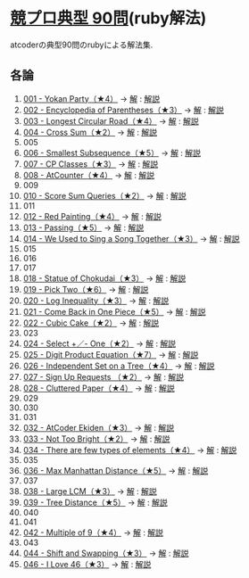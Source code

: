 # [競プロ典型 90問](https://atcoder.jp/contests/typical90)(ruby解法)

atcoderの典型90問のrubyによる解法集.

## 各論

1. [001 - Yokan Party（★4）](https://atcoder.jp/contests/typical90/tasks/typical90_a) -> [解](001_YokanParty.rb) : [解説](https://twitter.com/e869120/status/1377027868518064129/photo/1)
2. [002 - Encyclopedia of Parentheses（★3）](https://atcoder.jp/contests/typical90/tasks/typical90_b) -> [解](002_EncyclopediaOfParentheses.rb) : [解説](https://twitter.com/e869120/status/1377391097836544001/photo/1)
3. [003 - Longest Circular Road（★4）](https://atcoder.jp/contests/typical90/tasks/typical90_c) -> [解](003_LongestCircularRoad.rb) : [解説](https://twitter.com/e869120/status/1377752658149175299/photo/1)
4. [004 - Cross Sum（★2）](https://atcoder.jp/contests/typical90/tasks/typical90_d) -> [解](004_CrossSum.rb) : [解説](https://twitter.com/e869120/status/1378115289649348611/photo/1)
5. 005
6. [006 - Smallest Subsequence（★5）](https://atcoder.jp/contests/typical90/tasks/typical90_f) -> [解](006_SmallestSubsequence.rb) : [解説](https://twitter.com/e869120/status/1379202843622576130/photo/1)
7. [007 - CP Classes（★3）](https://atcoder.jp/contests/typical90/tasks/typical90_g) -> [解](007_CPClasses.rb) : [解説](https://twitter.com/e869120/status/1379565222541680644/photo/1)
8. [008 - AtCounter（★4）](https://atcoder.jp/contests/typical90/tasks/typical90_h) -> [解](008_AtCounter.rb) : [解説](https://twitter.com/e869120/status/1379927227739987972/photo/1)
9. 009
10. [010 - Score Sum Queries（★2）](https://atcoder.jp/contests/typical90/tasks/typical90_j) -> [解](010_ScoreSumQueries.rb) : [解説](https://twitter.com/e869120/status/1380652465834532865)
11. 011
12. [012 - Red Painting（★4）](https://atcoder.jp/contests/typical90/tasks/typical90_l) -> [解](012_RedPainting.rb) : [解説](https://twitter.com/e869120/status/1381739128291614720)
13. [013 - Passing（★5）](https://atcoder.jp/contests/typical90/tasks/typical90_m) -> [解](013_Passing.rb) : [解説](https://twitter.com/e869120/status/1382101716066127872)
14. [014 - We Used to Sing a Song Together（★3）](https://atcoder.jp/contests/typical90/tasks/typical90_n) -> [解](014_WeUsedToSingASongTogether.rb) : [解説](https://twitter.com/e869120/status/1382478816627478530)
15. 015
16. 016
17. 017
18. [018 - Statue of Chokudai（★3）](https://atcoder.jp/contests/typical90/tasks/typical90_r) -> [解](018_StatueOfChokudai.rb) : [解説](https://twitter.com/e869120/status/1384276005330690049)
19. [019 - Pick Two（★6）](https://atcoder.jp/contests/typical90/tasks/typical90_s) -> [解](019_PickTwo.rb) : [解説](https://twitter.com/e869120/status/1384638694162780166)
20. [020 - Log Inequality（★3）](https://atcoder.jp/contests/typical90/tasks/typical90_t) -> [解](020_LogInequality.rb) : [解説](https://twitter.com/e869120/status/1385001057512693762)
21. [021 - Come Back in One Piece（★5）](https://atcoder.jp/contests/typical90/tasks/typical90_u) -> [解](021_ComeBackInOnePiece.rb) : [解説](https://twitter.com/e869120/status/1385363292739104775)
22. [022 - Cubic Cake（★2）](https://atcoder.jp/contests/typical90/tasks/typical90_v) -> [解](022_CubicCake.rb) : [解説](https://twitter.com/e869120/status/1385725481920520193)
23. 023
24. [024 - Select +／- One（★2）](https://atcoder.jp/contests/typical90/tasks/typical90_x) -> [解](024_Select+／-One.rb) : [解説](https://twitter.com/e869120/status/1386814047081746432)
25. [025 - Digit Product Equation（★7）](https://atcoder.jp/contests/typical90/tasks/typical90_y) -> [解](025_DigitProductEquation.rb) : [解説](https://twitter.com/e869120/status/1387175538544975872)
26. [026 - Independent Set on a Tree（★4）](https://atcoder.jp/contests/typical90/tasks/typical90_z) -> [解](026_IndependentSetOnATree.rb) : [解説](https://twitter.com/e869120/status/1387538790017769474)
27. [027 - Sign Up Requests （★2）](https://atcoder.jp/contests/typical90/tasks/typical90_aa) -> [解](027_SignUpRequests.rb) : [解説](https://twitter.com/e869120/status/1387901052683386880)
28. [028 - Cluttered Paper（★4）](https://atcoder.jp/contests/typical90/tasks/typical90_ab) -> [解](028_ClutteredPaper.rb) : [解説](https://twitter.com/e869120/status/1388262816101007363)
29. 029
30. 030
31. 031
32. [032 - AtCoder Ekiden（★3）](https://atcoder.jp/contests/typical90/tasks/typical90_af) -> [解](032_AtCoderEkiden.rb) : [解説](https://twitter.com/e869120/status/1390074137192767489)
33. [033 - Not Too Bright（★2）](https://atcoder.jp/contests/typical90/tasks/typical90_ag) -> [解](033_NotTooBright.rb) : [解説](https://twitter.com/e869120/status/1390436977808351234)
34. [034 - There are few types of elements（★4）](https://atcoder.jp/contests/typical90/tasks/typical90_ah) -> [解](034_ThereAreFewTypesOfElements.rb) : [解説](https://twitter.com/e869120/status/1390798852299448322)
35. 035
36. [036 - Max Manhattan Distance（★5）](https://atcoder.jp/contests/typical90/tasks/typical90_aj) -> [解](036_MaxManhattanDistance.rb) : [解説](https://twitter.com/e869120/status/1391886390091075586)
37. 037
38. [038 - Large LCM（★3）](https://atcoder.jp/contests/typical90/tasks/typical90_al) -> [解](038_LargeLCM.rb) : [解説](https://twitter.com/e869120/status/1392612322410057729)
39. [039 - Tree Distance（★5）](https://atcoder.jp/contests/typical90/tasks/typical90_am) -> [解](039_TreeDistance.rb) : [解説](https://twitter.com/e869120/status/1392974101061378049)
40. 040
41. 041
42. [042 - Multiple of 9（★4）](https://atcoder.jp/contests/typical90/tasks/typical90_ap) -> [解](042_MultipleOf9.rb) : [解説](https://twitter.com/e869120/status/1394423616805097477)
43. 043
44. [044 - Shift and Swapping（★3）](https://atcoder.jp/contests/typical90/tasks/typical90_ar) -> [解](044_ShiftAndSwapping.rb) : [解説](https://twitter.com/e869120/status/1395148057730187265)
45. [046 - I Love 46（★3）]() -> [解](046_ILove46.rb) : [解説](https://twitter.com/e869120/status/1395873457259225091)
